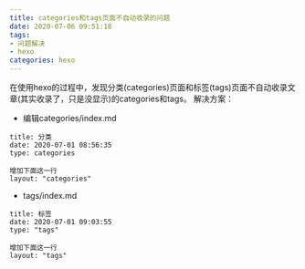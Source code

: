 ```yaml
---
title: categories和tags页面不自动收录的问题
date: 2020-07-06 09:51:18
tags: 
- 问题解决
- hexo
categories: hexo
---
```


在使用hexo的过程中，发现分类(categories)页面和标签(tags)页面不自动收录文章(其实收录了，只是没显示)的categories和tags。
解决方案：
* 编辑categories/index.md
```
title: 分类
date: 2020-07-01 08:56:35
type: categories

增加下面这一行
layout: "categories"
```
* tags/index.md
```
title: 标签
date: 2020-07-01 09:03:55
type: "tags"

增加下面这一行
layout: "tags"
```

